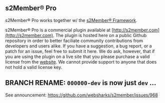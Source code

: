 ## s2Member® Pro

s2Member® Pro works together w/ the [s2Member® Framework](https://github.com/websharks/s2member).

s2Member® Pro is a commercial plugin available at [http://s2member.com](http://s2member.com). The plugin is hosted here on a public Github repository in order to better faciliate community contributions from developers and users alike. If you have a suggestion, a bug report, or a patch for an issue, feel free to submit it here. We do ask, however, that if you are using the plugin on a live site that you please purchase a valid license from the [website](http://s2member.com). We cannot provide support to anyone that does not hold a valid license key.

## BRANCH RENAME: `000000-dev` is now just `dev` ...

See announcement: https://github.com/websharks/s2member/issues/968
